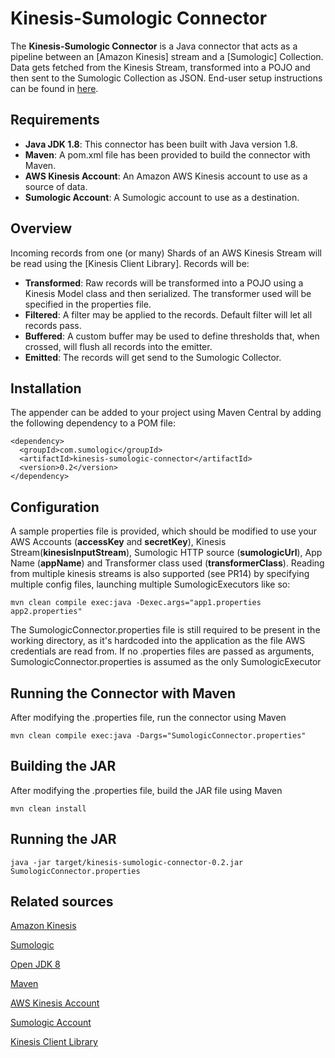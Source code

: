 # Kinesis-Sumologic Connector

The **Kinesis-Sumologic Connector** is a Java connector that acts as a pipeline between an [Amazon Kinesis] stream and a [Sumologic] Collection. Data gets fetched from the Kinesis Stream, transformed into a POJO and then sent to the Sumologic Collection as JSON. End-user setup instructions can be found in [here](https://help.sumologic.com/03Send-Data/Collect-from-Other-Data-Sources/Amazon-CloudWatch-Logs/Collect-Amazon-CloudWatch-Logs-using-Amazon-Kinesis).

## Requirements

 + **Java JDK 1.8**: This connector has been built with Java version 1.8.
 + **Maven**: A pom.xml file has been provided to build the connector with Maven.
 + **AWS Kinesis Account**: An Amazon AWS Kinesis account to use as a source of data.
 + **Sumologic Account**: A Sumologic account to use as a destination.

## Overview

Incoming records from one (or many) Shards of an AWS Kinesis Stream will be read using the [Kinesis Client Library]. Records will be:

 + **Transformed**: Raw records will be transformed into a POJO using a Kinesis Model class and then serialized. The transformer used will be specified in the properties file.
 + **Filtered**: A filter may be applied to the records. Default filter will let all records pass.
 + **Buffered**: A custom buffer may be used to define thresholds that, when crossed, will flush all records into the emitter.
 + **Emitted**: The records will get send to the Sumologic Collector.

## Installation

The appender can be added to your project using Maven Central by adding the following dependency to a POM file:

```
<dependency>
  <groupId>com.sumologic</groupId>
  <artifactId>kinesis-sumologic-connector</artifactId>
  <version>0.2</version>
</dependency>
```

## Configuration

A sample properties file is provided, which should be modified to use your AWS Accounts (**accessKey** and **secretKey**), Kinesis Stream(**kinesisInputStream**), Sumologic HTTP source (**sumologicUrl**), App Name (**appName**) and Transformer class used (**transformerClass**). Reading from multiple kinesis streams is also supported (see PR14) by specifying multiple config files, launching multiple SumologicExecutors like so:
```
mvn clean compile exec:java -Dexec.args="app1.properties app2.properties"
```
The SumologicConnector.properties file is still required to be present in the working directory, as it's hardcoded into the application as the file AWS credentials are read from. If no .properties files are passed as arguments, SumologicConnector.properties is assumed as the only SumologicExecutor

## Running the Connector with Maven

After modifying the .properties file, run the connector using Maven
```
mvn clean compile exec:java -Dargs="SumologicConnector.properties"
```

## Building the JAR
After modifying the .properties file, build the JAR file using Maven
```
mvn clean install
```

## Running the JAR
```
java -jar target/kinesis-sumologic-connector-0.2.jar SumologicConnector.properties
```


## Related sources

[Amazon Kinesis](http://aws.amazon.com/kinesis/)

[Sumologic](https://www.sumologic.com/)

[Open JDK 8](http://openjdk.java.net/projects/jdk8)

[Maven](http://maven.apache.org/)

[AWS Kinesis Account](http://aws.amazon.com/account/)

[Sumologic Account](https://www.sumologic.com/pricing/)

[Kinesis Client Library](https://github.com/awslabs/amazon-kinesis-client/)
